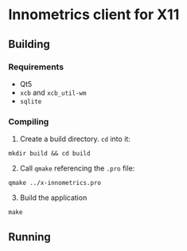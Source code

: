 # Innometrics client for X11

## Building
### Requirements
- Qt5
- `xcb` and `xcb_util-wm`
- `sqlite`

### Compiling
1. Create a build directory. `cd` into it:
```shell
mkdir build && cd build
```

2. Call `qmake` referencing the `.pro` file:
```shell
qmake ../x-innometrics.pro
```

3. Build the application
```shell
make
```

## Running
